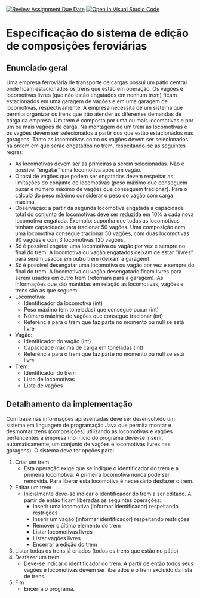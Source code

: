 [![Review Assignment Due Date](https://classroom.github.com/assets/deadline-readme-button-24ddc0f5d75046c5622901739e7c5dd533143b0c8e959d652212380cedb1ea36.svg)](https://classroom.github.com/a/bAaxBZVY)
[![Open in Visual Studio Code](https://classroom.github.com/assets/open-in-vscode-718a45dd9cf7e7f842a935f5ebbe5719a5e09af4491e668f4dbf3b35d5cca122.svg)](https://classroom.github.com/online_ide?assignment_repo_id=14353241&assignment_repo_type=AssignmentRepo)
# Especificação do sistema de edição de composições feroviárias
## Enunciado geral
Uma empresa ferroviária de transporte de cargas possui um pátio central onde ficam estacionados os trens que estão em operação. Os vagões e locomotivas livres (que não estão engatados em nenhum trem) ficam estacionados em uma garagem de vagões e em uma garagem de locomotivas, respectivamente. A empresa necessita de um sistema que permita organizar os trens que irão atender as diferentes demandas de carga da empresa. Um trem é composto por uma ou mais locomotivas e por um ou mais vagões de carga. Na montagem de um trem as locomotivas e os vagões devem ser selecionados a partir dos que estão estacionados nas garagens. Tanto as locomotivas como os vagões devem ser selecionados na ordem em que serão engatados no trem, respeitando-se as seguintes regras:
- As locomotivas devem ser as primeiras a serem selecionadas. Não é possível “engatar” uma locomotiva após um vagão.
- O total de vagões que podem ser engatados devem respeitar as limitações do conjunto de locomotivas (peso máximo que conseguem puxar e número máximo de vagões que conseguem tracionar). Para o cálculo do peso máximo considerar o peso do vagão com carga máxima.
- Observação: a partir da segunda locomotiva engatada a capacidade total do conjunto de locomotivas deve ser reduzida em 10% a cada nova locomotiva engatada. Exemplo: suponha que todas as locomotivas tenham capacidade para tracionar 50 vagões. Uma composição com uma locomotiva consegue tracionar 50 vagões, com duas locomotivas 90 vagões e com 3 locomotivas 120 vagões.
- Só é possível engatar uma locomotiva ou vagão por vez e sempre no final do trem. A locomotiva ou vagão engatados deixam de estar “livres” para serem usados em outro trem (deixam a garagem).
- Só é possível desengatar uma locomotiva ou vagão por vez e sempre do final do trem. A locomotiva ou vagão desengatado ficam livres para serem usados em outro trem (retornam para a garagem).
As informações que são mantidas em relação as locomotivas, vagões e trens são as que seguem.
- Locomotiva:
  - Identificador da locomotiva (int)
  - Peso máximo (em toneladas) que consegue puxar (int)
  - Número máximo de vagões que consegue tracionar (int)
  - Referência para o trem que faz parte no momento ou null se está livre
- Vagão:
  - Identificador do vagão (int)
  - Capacidade máxima de carga em toneladas (int)
  - Referência para o trem que faz parte no momento ou null se está livre
- Trem:
  - Identificador do trem
  - Lista de locomotivas
  - Lista de vagões
## Detalhamento da implementação
Com base nas informações apresentadas deve ser desenvolvido um sistema em linguagem de programação Java que permita montar e desmontar trens (composições) utilizando as locomotivas e vagões pertencentes a empresa (no início do programa deve-se inserir, automaticamente, um conjunto de vagões e locomotivas livres nas garagens). O sistema deve ter opções para:
1) Criar um trem
    - Esta operação exige que se indique o identificador do trem e a primeira locomotiva. A primeira locomotiva nunca pode ser removida. Para liberar esta locomotiva é necessário desfazer o trem.
2) Editar um trem
    - Inicialmente deve-se indicar o identificador do trem a ser editado. A partir de então ficam liberadas as seguintes operações:
      - Inserir uma locomotiva (informar identificador) respeitando restrições
      - Inserir um vagão (informar identificador) respeitando restrições
      - Remover o último elemento do trem
      - Listar locomotivas livres
      - Listar vagões livres
      - Encerrar a edição do trem
3) Listar todas os trens já criados (todos os trens que estão no pátio)
4) Desfazer um trem
    - Deve-se indicar o identificador do trem. A partir de então todos seus vagões e locomotivas devem ser liberados e o trem excluído da lista de trens.
5) Fim
    - Encerra o programa.
